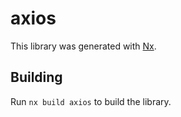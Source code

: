 # axios

This library was generated with [Nx](https://nx.dev).

## Building

Run `nx build axios` to build the library.

